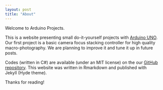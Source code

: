 ```yaml
---
layout: post
title: "About"
---
```


Welcome to Arduino Projects.

This is a website presenting small do-it-yourself projects with [Arduino
UNO](https://www.arduino.cc/). Our first project is a basic camera
focus stacking controller for high quality macro-photography. We are
planning to improve it and tune it up in future posts.

Codes (written in C#) are available (under an MIT license) on the our [GitHub
repository](https://github.com/guifh/arduino). This website was written in Rmarkdown
and published with Jekyll (Hyde theme).

Thanks for reading!
